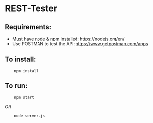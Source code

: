 # REST-Tester

## Requirements:
* Must have node & npm installed: https://nodejs.org/en/
* Use POSTMAN to test the API: https://www.getpostman.com/apps 

## To install:
```
    npm install
```

## To run:
```
    npm start
```
_OR_
```
    node server.js
```